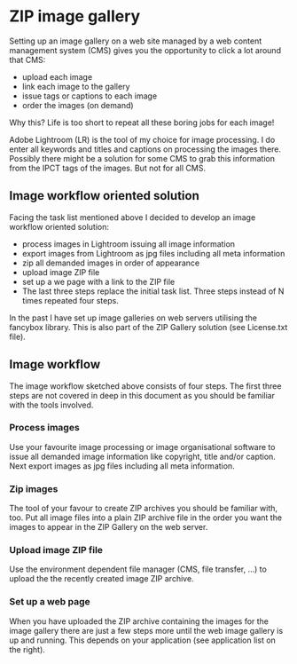 # ZIP image gallery

Setting up an image gallery on a web site managed by a web content management system (CMS) gives you the opportunity to click a lot around that CMS:

- upload each image
- link each image to the gallery
- issue tags or captions to each image
- order the images (on demand)

Why this? Life is too short to repeat all these boring jobs for each image!

Adobe Lightroom (LR) is the tool of my choice for image processing. I do enter all keywords and titles and captions on processing the images there. Possibly there might be a solution for some CMS to grab this information from the IPCT tags of the images. But not for all CMS.

## Image workflow oriented solution

Facing the task list mentioned above I decided to develop an image workflow oriented solution:

- process images in Lightroom issuing all image information
- export images from Lightroom as jpg files including all meta information
- zip all demanded images in order of appearance
- upload image ZIP file
- set up a we page with a link to the ZIP file
- The last three steps replace the initial task list. Three steps instead of N times repeated four steps.

In the past I have set up image galleries on web servers utilising  the fancybox library. This is also part of the ZIP Gallery solution (see License.txt file).

## Image workflow

The image workflow sketched above consists of four steps. The first three steps are not covered in deep in this document as you should be familiar with the tools involved.

### Process images

Use your favourite image processing or image organisational software to issue all demanded image information like copyright, title and/or caption. Next export images as jpg files including all meta information.

### Zip images

The tool of your favour to create ZIP archives you should be familiar with, too. Put all image files into a plain ZIP archive file in the order you want the images to appear in the ZIP  Gallery on the web server.

### Upload image ZIP file

Use the environment dependent file manager (CMS, file transfer, ...)  to upload the the recently created image ZIP archive.

### Set up a web page

When you have uploaded the ZIP archive containing the images for the image gallery there are just a few steps more until the web image gallery is up and running. This depends on your application (see application list on the right).
